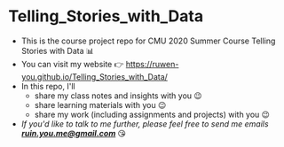 # Telling_Stories_with_Data
* This is the course project repo for CMU 2020 Summer Course Telling Stories with Data :bar_chart:
* You can visit my website :point_right:  https://ruwen-you.github.io/Telling_Stories_with_Data/
* In this repo, I'll
  * share my class notes and insights with you :wink:
  * share learning materials with you :wink:
  * share my work (including assignments and projects) with you :wink:
* *If you'd like to talk to me further, please feel free to send me emails **ruin.you.me@gmail.com*** :kissing_heart:
